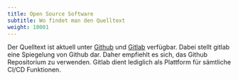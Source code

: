 ```yaml
---
title: Open Source Software
subtitle: Wo findet man den Quelltext
weight: 10001
---
```


Der Quelltext ist aktuell unter [Github](https://github.com/Sciebo-RDS/Sciebo-RDS) und [Gitlab](https://zivgitlab.uni-muenster.de/sciebo-rds) verfügbar. Dabei stellt gitlab eine Spiegelung von Github dar. Daher empfiehlt es sich, das Github Repositorium zu verwenden. Gitlab dient lediglich als Plattform für sämtliche CI/CD Funktionen.
